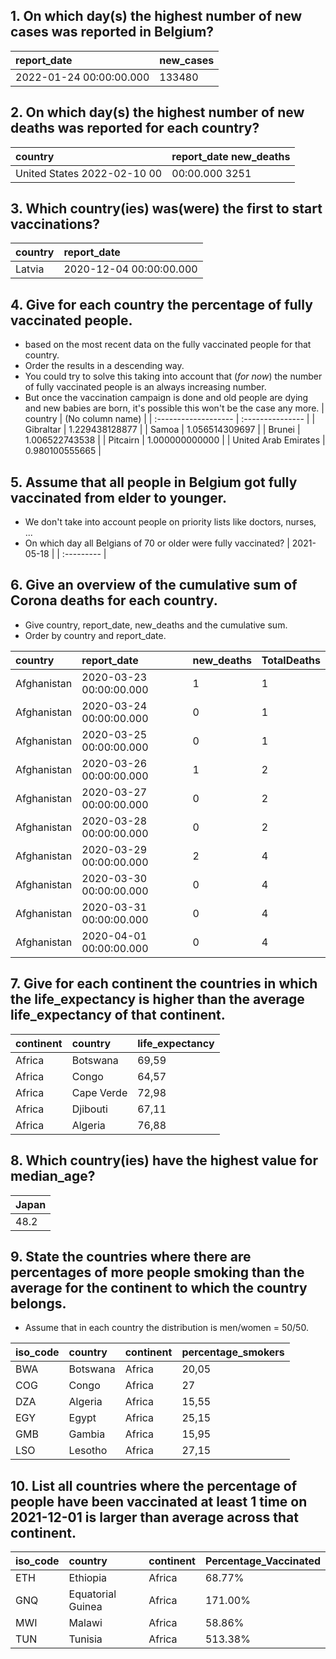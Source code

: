 ## 1. On which day(s) the highest number of new cases was reported in Belgium?

| report_date             | new_cases |
| :---------------------- | :-------- |
| 2022-01-24 00:00:00.000 | 133480    |

## 2. On which day(s) the highest number of new deaths was reported for each country?

| country                     | report_date new_deaths |
| :-------------------------- | :--------------------- |
| United States 2022-02-10 00 | 00:00.000 3251         |

## 3. Which country(ies) was(were) the first to start vaccinations?

| country | report_date             |
| :------ | :---------------------- |
| Latvia  | 2020-12-04 00:00:00.000 |

## 4. Give for each country the percentage of fully vaccinated people.

- based on the most recent data on the fully vaccinated people for that country.
- Order the results in a descending way.
- You could try to solve this taking into account that (_for now_) the number of fully vaccinated people is an always increasing number.
- But once the vaccination campaign is done and old people are dying and new babies are born, it's possible this won't be the case any more.
  | country | (No column name) |
  | :------------------- | :--------------- |
  | Gibraltar | 1.229438128877 |
  | Samoa | 1.056514309697 |
  | Brunei | 1.006522743538 |
  | Pitcairn | 1.000000000000 |
  | United Arab Emirates | 0.980100555665 |

## 5. Assume that all people in Belgium got fully vaccinated from elder to younger.

- We don't take into account people on priority lists like doctors, nurses, ...
- On which day all Belgians of 70 or older were fully vaccinated?
  | 2021-05-18 |
  | :--------- |

## 6. Give an overview of the cumulative sum of Corona deaths for each country.

- Give country, report_date, new_deaths and the cumulative sum.
- Order by country and report_date.

| country     | report_date             | new_deaths | TotalDeaths |
| :---------- | :---------------------- | :--------- | :---------- |
| Afghanistan | 2020-03-23 00:00:00.000 | 1          | 1           |
| Afghanistan | 2020-03-24 00:00:00.000 | 0          | 1           |
| Afghanistan | 2020-03-25 00:00:00.000 | 0          | 1           |
| Afghanistan | 2020-03-26 00:00:00.000 | 1          | 2           |
| Afghanistan | 2020-03-27 00:00:00.000 | 0          | 2           |
| Afghanistan | 2020-03-28 00:00:00.000 | 0          | 2           |
| Afghanistan | 2020-03-29 00:00:00.000 | 2          | 4           |
| Afghanistan | 2020-03-30 00:00:00.000 | 0          | 4           |
| Afghanistan | 2020-03-31 00:00:00.000 | 0          | 4           |
| Afghanistan | 2020-04-01 00:00:00.000 | 0          | 4           |

## 7. Give for each continent the countries in which the life_expectancy is higher than the average life_expectancy of that continent.

| continent | country    | life_expectancy |
| :-------- | :--------- | :-------------- |
| Africa    | Botswana   | 69,59           |
| Africa    | Congo      | 64,57           |
| Africa    | Cape Verde | 72,98           |
| Africa    | Djibouti   | 67,11           |
| Africa    | Algeria    | 76,88           |

## 8. Which country(ies) have the highest value for median_age?

| Japan |
| :---- |
| 48.2  |

## 9. State the countries where there are percentages of more people smoking than the average for the continent to which the country belongs.

- Assume that in each country the distribution is men/women = 50/50.

| iso_code | country  | continent | percentage_smokers |
| :------- | :------- | :-------- | :----------------- |
| BWA      | Botswana | Africa    | 20,05              |
| COG      | Congo    | Africa    | 27                 |
| DZA      | Algeria  | Africa    | 15,55              |
| EGY      | Egypt    | Africa    | 25,15              |
| GMB      | Gambia   | Africa    | 15,95              |
| LSO      | Lesotho  | Africa    | 27,15              |

## 10. List all countries where the percentage of people have been vaccinated at least 1 time on 2021-12-01 is larger than average across that continent.

| iso_code | country           | continent | Percentage_Vaccinated |
| :------- | :---------------- | :-------- | :-------------------- |
| ETH      | Ethiopia          | Africa    | 68.77%                |
| GNQ      | Equatorial Guinea | Africa    | 171.00%               |
| MWI      | Malawi            | Africa    | 58.86%                |
| TUN      | Tunisia           | Africa    | 513.38%               |

